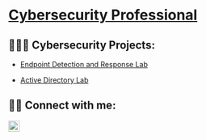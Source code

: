 <h1><br/><a href="https://www.linkedin.com/in/adf83/">Cybersecurity Professional</a></h1>

<h2>👨🏿‍💻 Cybersecurity Projects:</h2>

  - [Endpoint Detection and Response Lab](https://github.com/4cysec/Endpoint-Detection-and-Response)

  - [Active Directory Lab](https://github.com/4cysec/Active-Directory-Lab/tree/main)


<script src="https://tryhackme.com/badge/2218786"></script>



<h2> 🤳🏿 Connect with me:</h2>

[<img align="left" alt="AndyFlambert | LinkedIn" width="22px" src="https://cdn.jsdelivr.net/npm/simple-icons@v3/icons/linkedin.svg" />][linkedin]

[linkedin]: https://linkedin.com/in/adf83
